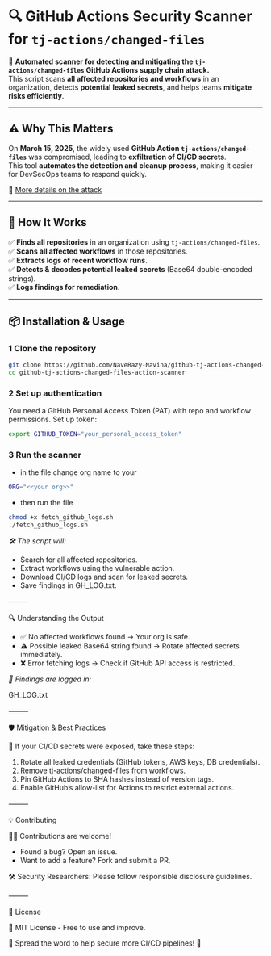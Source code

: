 # 🔍 GitHub Actions Security Scanner for `tj-actions/changed-files`

🚀 **Automated scanner for detecting and mitigating the `tj-actions/changed-files` GitHub Actions supply chain attack.**  
This script scans **all affected repositories and workflows** in an organization, detects **potential leaked secrets**, and helps teams **mitigate risks efficiently**.

---

## ⚠️ Why This Matters

On **March 15, 2025**, the widely used **GitHub Action `tj-actions/changed-files`** was compromised, leading to **exfiltration of CI/CD secrets**.  
This tool **automates the detection and cleanup process**, making it easier for DevSecOps teams to respond quickly.

🔗 [More details on the attack](https://www.wiz.io/blog/github-action-tj-actions-changed-files-supply-chain-attack-cve-2025-30066)

---

## 🔧 How It Works

✅ **Finds all repositories** in an organization using `tj-actions/changed-files`.  
✅ **Scans all affected workflows** in those repositories.  
✅ **Extracts logs of recent workflow runs**.  
✅ **Detects & decodes potential leaked secrets** (Base64 double-encoded strings).  
✅ **Logs findings for remediation**.

---

## 📦 Installation & Usage

### **1 Clone the repository**

```bash
git clone https://github.com/NaveRazy-Navina/github-tj-actions-changed-files-action-scanner.git
cd github-tj-actions-changed-files-action-scanner
```

### **2 Set up authentication**

You need a GitHub Personal Access Token (PAT) with repo and workflow permissions.
Set up token:

```.sh
export GITHUB_TOKEN="your_personal_access_token"
```

### **3 Run the scanner**

- in the file change org name to your

 ```bash
 ORG="<<your org>>" 
 ```

- then run the file

```bash
chmod +x fetch_github_logs.sh
./fetch_github_logs.sh
```

*🛠 The script will:*

- Search for all affected repositories.
- Extract workflows using the vulnerable action.
- Download CI/CD logs and scan for leaked secrets.
- Save findings in GH_LOG.txt.

⸻

🔍 Understanding the Output

- ✅ No affected workflows found → Your org is safe.
- ⚠️ Possible leaked Base64 string found → Rotate affected secrets immediately.
- ❌ Error fetching logs → Check if GitHub API access is restricted.

*📜 Findings are logged in:*

GH_LOG.txt

⸻

🛡️ Mitigation & Best Practices

🚨 If your CI/CD secrets were exposed, take these steps:

1. Rotate all leaked credentials (GitHub tokens, AWS keys, DB credentials).
2. Remove tj-actions/changed-files from workflows.
3. Pin GitHub Actions to SHA hashes instead of version tags.
4. Enable GitHub’s allow-list for Actions to restrict external actions.

⸻

💡 Contributing

👨‍💻 Contributions are welcome!

- Found a bug? Open an issue.
- Want to add a feature? Fork and submit a PR.

🛠 Security Researchers: Please follow responsible disclosure guidelines.

⸻

📜 License

📝 MIT License - Free to use and improve.

📢 Spread the word to help secure more CI/CD pipelines! 🚀